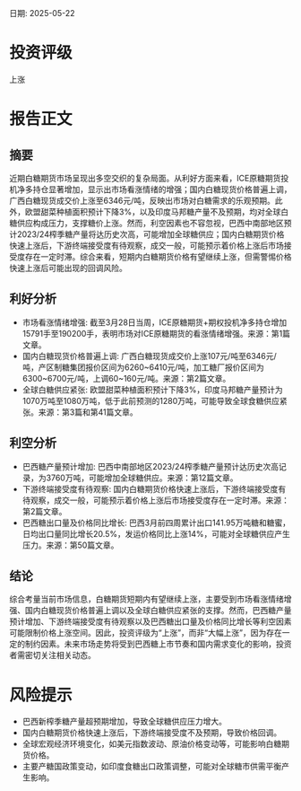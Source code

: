 
日期: 2025-05-22

# 投资评级

上涨

# 报告正文

## 摘要

近期白糖期货市场呈现出多空交织的复杂局面。从利好方面来看，ICE原糖期货投机净多持仓显著增加，显示出市场看涨情绪的增强；国内白糖现货价格普遍上调，广西白糖现货成交价上涨至6346元/吨，反映出市场对白糖需求的乐观预期。此外，欧盟甜菜种植面积预计下降3%，以及印度马邦糖产量不及预期，均对全球白糖供应构成压力，支撑糖价上涨。然而，利空因素也不容忽视，巴西中南部地区预计2023/24榨季糖产量将达历史次高，可能增加全球糖供应；国内白糖期货价格快速上涨后，下游终端接受度有待观察，成交一般，可能预示着价格上涨后市场接受度存在一定时滞。综合来看，短期内白糖期货价格有望继续上涨，但需警惕价格快速上涨后可能出现的回调风险。

## 利好分析

* 市场看涨情绪增强: 截至3月28日当周，ICE原糖期货+期权投机净多持仓增加15791手至190200手，表明市场对ICE原糖期货的看涨情绪增强。来源：第1篇文章。
* 国内白糖现货价格普遍上调: 广西白糖现货成交价上涨107元/吨至6346元/吨，产区制糖集团报价区间为6260~6410元/吨，加工糖厂报价区间为6300~6700元/吨，上调60~160元/吨。来源：第2篇文章。
* 全球白糖供应紧张: 欧盟甜菜种植面积预计下降3%，印度马邦糖产量预计为1070万吨至1080万吨，低于此前预测的1280万吨，可能导致全球食糖供应紧张。来源：第3篇和第41篇文章。

## 利空分析

* 巴西糖产量预计增加: 巴西中南部地区2023/24榨季糖产量预计达历史次高记录，为3760万吨，可能增加全球糖供应。来源：第12篇文章。
* 下游终端接受度有待观察: 国内白糖期货价格快速上涨后，下游终端接受度有待观察，成交一般，可能预示着价格上涨后市场接受度存在一定时滞。来源：第2篇文章。
* 巴西糖出口量及价格同比增长: 巴西3月前四周累计出口141.95万吨糖和糖蜜，日均出口量同比增长20.5%，发运价格同比上涨14%，可能对全球糖供应产生压力。来源：第50篇文章。

## 结论

综合考量当前市场信息，白糖期货短期内有望继续上涨，主要受到市场看涨情绪增强、国内白糖现货价格普遍上调以及全球白糖供应紧张的支撑。然而，巴西糖产量预计增加、下游终端接受度有待观察以及巴西糖出口量及价格同比增长等利空因素可能限制价格上涨空间。因此，投资评级为“上涨”，而非“大幅上涨”，因为存在一定的制约因素。未来市场走势将受到巴西糖上市节奏和国内需求变化的影响，投资者需密切关注相关动态。

# 风险提示

* 巴西新榨季糖产量超预期增加，导致全球糖供应压力增大。
* 国内白糖期货价格快速上涨后，下游终端接受度不及预期，导致价格回调。
* 全球宏观经济环境变化，如美元指数波动、原油价格变动等，可能影响白糖期货价格。
* 主要产糖国政策变动，如印度食糖出口政策调整，可能对全球糖市供需平衡产生影响。

